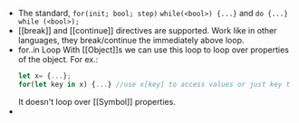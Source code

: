 - The standard,
  ``for(init; bool; step)`` 
  ``while(<bool>) {...}``
  and
  ``do {...} while (<bool>);``
- [[break]] and [[continue]] directives are supported. Work like in other languages, they break/continue the immediately above loop.
- for..in Loop
  With [[Object]]s we can use this loop to loop over properties of the object.
  For ex.:
  ```js
  let x= {...};
  for(let key in x) {...} //use x[key] to access values or just key to access property names.
  ```
  It doesn't loop over [[Symbol]] properties.
-